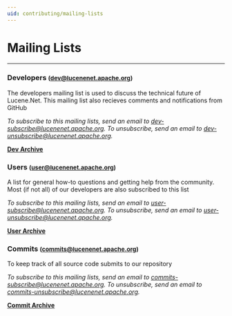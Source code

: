 ```yaml
---
uid: contributing/mailing-lists
---
```


Mailing Lists
===============

---------------

### Developers <small>(dev@lucenenet.apache.org)</small>

The developers mailing list is used to discuss the technical future of Lucene.Net. This mailing list also recieves comments and notifications from GitHub

_To subscribe to this mailing lists, send an email to [dev-subscribe@lucenenet.apache.org](mailto:dev-subscribe@lucenenet.apache.org). To unsubscribe, send an email to [dev-unsubscribe@lucenenet.apache.org](mailto:dev-unsubscribe@lucenenet.apache.org)._

__[Dev Archive](http://mail-archives.apache.org/mod_mbox/lucenenet-dev/)__

### Users <small>(user@lucenenet.apache.org)</small>

A list for general how-to questions and getting help from the community. Most (if not all) of our developers are also subscribed to this list

_To subscribe to this mailing lists, send an email to [user-subscribe@lucenenet.apache.org](mailto:user-subscribe@lucenenet.apache.org). To unsubscribe, send an email to [user-unsubscribe@lucenenet.apache.org](mailto:user-unsubscribe@lucenenet.apache.org)._

__[User Archive](http://mail-archives.apache.org/mod_mbox/lucenenet-user/)__

### Commits <small>(commits@lucenenet.apache.org)</small>

To keep track of all source code submits to our repository

_To subscribe to this mailing lists, send an email to [commits-subscribe@lucenenet.apache.org](mailto:commits-subscribe@lucenenet.apache.org). To unsubscribe, send an email to [commits-unsubscribe@lucenenet.apache.org](mailto:commits-unsubscribe@lucenenet.apache.org)._

__[Commit Archive](http://mail-archives.apache.org/mod_mbox/lucenenet-commits/)__
